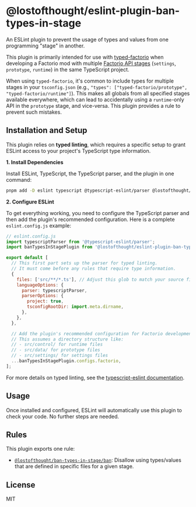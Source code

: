 # @lostofthought/eslint-plugin-ban-types-in-stage

An ESLint plugin to prevent the usage of types and values from one programming "stage" in another.

This plugin is primarily intended for use with [typed-factorio](https://github.com/GlassBricks/typed-factorio) when developing a Factorio mod with multiple [Factorio API stages](https://lua-api.factorio.com/latest/) (`settings`, `prototype`, `runtime`) in the same TypeScript project.

When using `typed-factorio`, it's common to include types for multiple stages in your `tsconfig.json` (e.g., `"types": ["typed-factorio/prototype", "typed-factorio/runtime"]`). This makes all globals from all specified stages available everywhere, which can lead to accidentally using a `runtime`-only API in the `prototype` stage, and vice-versa. This plugin provides a rule to prevent such mistakes.

## Installation and Setup

This plugin relies on **typed linting**, which requires a specific setup to grant ESLint access to your project's TypeScript type information.

**1. Install Dependencies**

Install ESLint, TypeScript, the TypeScript parser, and the plugin in one command:

```sh
pnpm add -D eslint typescript @typescript-eslint/parser @lostofthought/eslint-plugin-ban-types-in-stage
```

**2. Configure ESLint**

To get everything working, you need to configure the TypeScript parser and then add the plugin's recommended configuration. Here is a complete `eslint.config.js` example:

```javascript
// eslint.config.js
import typescriptParser from '@typescript-eslint/parser';
import banTypesInStagePlugin from '@lostofthought/eslint-plugin-ban-types-in-stage';

export default [
  // This first part sets up the parser for typed linting.
  // It must come before any rules that require type information.
  {
    files: ['src/**/*.ts'], // Adjust this glob to match your source files
    languageOptions: {
      parser: typescriptParser,
      parserOptions: {
        project: true,
        tsconfigRootDir: import.meta.dirname,
      },
    },
  },

  // Add the plugin's recommended configuration for Factorio development.
  // This assumes a directory structure like:
  // - src/control/ for runtime files
  // - src/data/ for prototype files
  // - src/settings/ for settings files
  ...banTypesInStagePlugin.configs.factorio,
];
```

For more details on typed linting, see the [typescript-eslint documentation](https://typescript-eslint.io/getting-started/typed-linting).

## Usage

Once installed and configured, ESLint will automatically use this plugin to check your code. No further steps are needed.

## Rules

This plugin exports one rule:

- [`@lostofthought/ban-types-in-stage/ban`](./docs/rules/ban.md): Disallow using types/values that are defined in specific files for a given stage.

## License

MIT

